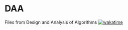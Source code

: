 # DAA
Files from Design and Analysis of Algorithms
[![wakatime](https://wakatime.com/badge/github/Kaushik-Ss/DAA.svg)](https://wakatime.com/badge/github/Kaushik-Ss/DAA)

